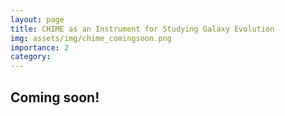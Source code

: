 ```yaml
---
layout: page
title: CHIME as an Instrument for Studying Galaxy Evolution
img: assets/img/chime_comingsoon.png
importance: 2
category: 
---
```


## Coming soon!
